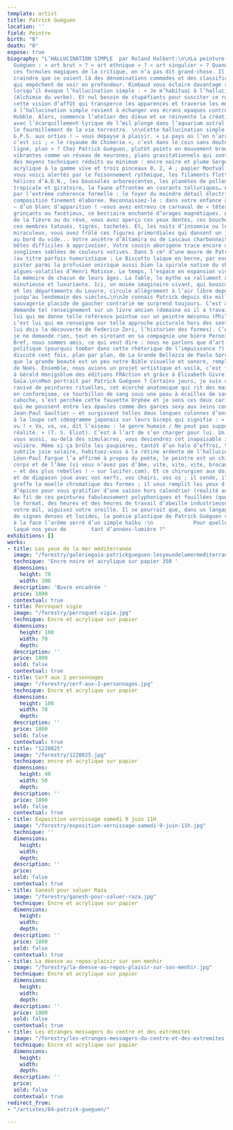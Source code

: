 ```yaml
---
template: artist
title: Patrick Guéguen
location: ''
field: Peintre
birth: "0"
death: "0"
expose: true
biography: "L’HALLUCINATION SIMPLE  par Roland Halbert:\n\nLa peinture de Patrick
  Guéguen : « art brut » ? « art ethnique » ? « art singulier » ? Quand on a prononcé
  ces formules magiques de la critique, on n’a pas dit grand-chose. Il y a fort à
  craindre que ce soient là des dénominations commodes et des classifications trompeuses
  qui empêchent de voir en profondeur. Rimbaud vous éclaire davantage sur ces tableaux
  lorsqu’il évoque l’hallucination simple : « Je m’habituai à l’hallucination simple. »
  (Alchimie du verbe). Et nul besoin de stupéfiants pour susciter ce regard vrillant,
  cette vision d’affût qui transperce les apparences et traverse les modes. Vous habituer
  à l’hallucination simple revient à échanger vos écrans opaques contre le microscope-télescope
  Hubble. Alors, commence l’atelier des dieux et se réinvente la création du monde
  avec l’écarquillement lyrique de l’œil plongé dans l’aquarium astral ou happé par
  le fourmillement de la vie terrestre. \n\nCette hallucination simple – jetez votre
  G.P.S. aux orties ! – vous dépayse à plaisir. « Le pays où l’on n’arrive jamais »,
  c’est ici ; « le royaume de Chimérie », c’est dans le coin sans doute… « Point,
  ligne, plan » ? Chez Patrick Guéguen, plutôt points en mouvement brownien, lignes
  vibrantes comme un réseau de neurones, plans gravitationnels qui sont créés par
  des moyens techniques réduits au minimum : encre noire et plume Sergent-Major ;
  acrylique à la gamme vive et trois pinceaux 0, 2, 4 ; papier Montval 300 g. Et pourtant,
  vous voici alertés par le foisonnement rythmique, les filaments flottants, les triples
  hélices d’A.D.N., les boussoles arborescentes, les planètes de pollen, la flore
  tropicale et giratoire, la faune affrontée en courants telluriques… Alertés aussi
  par l’extrême cohérence formelle : le foyer du moindre détail électrise toute la
  composition finement élaborée. Reconnaissez-le : dans votre enfance à fond blanc
  – d’un blanc d’apparition ! –vous avez entrevu ce carnaval de « têtes », ces crânes
  grinçants ou facétieux, ce bestiaire enchanté d’orages magnétiques. Au plus fort
  de la fièvre ou du rêve, vous avez aperçu ces yeux dentés, ces bouches voyantes,
  ces membres tatoués, tigrés, tachetés. Et, les nuits d’insomnie ou les jours d’éveil
  miraculeux, vous avez frôlé ces figures primordiales qui dansent un jazz rutilant
  au bord du vide... Votre ancêtre d’Altamira ou de Lascaux charbonnait les mêmes
  bêtes difficiles à apprivoiser. Votre cousin aborigène trace encore de pareilles
  songlines sablées de couleurs votives. Dans 5 cm² d’une œuvre de Patrick Guéguen
  (au titre parfois humoristique : Le Biscotto laïque en berne, par exemple), on pourrait
  pister parmi la profusion onirique aussi bien la spirale native du shaman que les
  algues-volatiles d’Henri Matisse. Le temps, l’espace en expansion vivace retrouvent
  la mémoire de chacun de leurs âges. La fable, le mythe se rallument à travers l’invention
  minutieuse et luxuriante. Ici, un musée imaginaire vivant, qui bouscule les collections
  et les départements du Louvre, circule allègrement à l’air libre depuis la Préhistoire
  jusqu’au lendemain des siècles…\n\nJe connais Patrick depuis dix mille ans et sa
  sauvagerie placide de gaucher contrarié me surprend toujours. C’est à lui que je
  demande tel renseignement sur un livre ancien (domaine où il a travaillé) ; c’est
  lui qui me donne telle référence pointue sur un peintre méconnu (Philippe Dereux) ;
  c’est lui qui me renseigne sur telle approche picturale hors des sentiers battus (je
  lui dois la découverte de Federico Zeri, l’historien des formes). C’est à lui que
  je ne demande rien, tout en sirotant en sa compagnie une bière Peroni « Ruban Bleu. »
  Bref, nous sommes amis, ce qui veut dire : nous ne parlons que d’art et jamais de
  politique (pourquoi tomber dans cette rhétorique de l’impuissance ?). Nous avons
  discuté cent fois, plan par plan, de La Grande Bellezza de Paolo Sorrentino, parce
  que la grande beauté est un peu notre Bible visuelle et sonore, remplie d’Èves et
  de Noés. Ensemble, nous avions un projet artistique et voilà, c’est fait, grâce
  à Gérald Honigsblum des éditions FRAction et grâce à Elisabeth Givre de la galerie
  Gaïa.\n\nMon portrait par Patrick Guéguen ? Certains jours, je suis cet Aztèque
  ravivé de peintures rituelles, cet écorché anatomique qui rit des masques confits
  en conformisme, ce tourbillon de sang sous une peau à écailles de saurien. Sur ma
  caboche, s’est perchée cette fauvette Orphée et je sens ces deux cariatides d’élan
  qui me poussent entre les épaules comme des garces sexy aux seins coniques – à la
  Jean-Paul Gaultier – et surgissent telles deux longues colonnes d’envol. Observez
  à la loupe cet idéogramme japonais sur leurs biceps qui signifie : « oiseau. » Bien
  vu ! « Va, va, va, dit l’oiseau : le genre humain / Ne peut pas supporter trop de
  réalité. » (T. S. Eliot). C’est à l’art de s’en charger pour lui. Un beau jour,
  vous aussi, au-delà des simulacres, vous deviendrez cet inapaisable incendie de
  volière. Même si ça brûle les paupières, tantôt d’un halo d’effroi, tantôt d’une
  subtile joie solaire, habituez-vous à la rétine ardente de l’hallucination.\nComme
  Léon-Paul Fargue l’a affirmé à propos du poète, le peintre est un chirurgien du
  corps et de l’âme (si vous n’avez pas d’âme, vite, vite, vite, brocantez-en une
  – et des plus rebelles ! – sur lucifer.com). Et ce chirurgien aux doigts d’équerre
  et de diapason joue avec vos nerfs, vos chairs, vos os ; il sonde, il ouvre, il
  greffe la moelle chromatique des formes ; il vous remplit les yeux d’aromates et
  d’épices pour vous gratifier d’une saison hors calendrier (réalité augmentée ?).
  Au fil de ces peintures fabuleusement polyphoniques et fouillées (quel que soit
  le format, des heures et des heures de travail d’abeille industrieuse !), creusez
  votre œil, aiguisez votre oreille. Il se pourrait que, dans un langage à tête chercheuse
  de signes denses et lucides, la poésie plastique de Patrick Guéguen vous souffle
  à la face l’arôme serré d’un simple haïku :\n             Pour quelle saison,         a-t-on
  laqué nos yeux de        tant d’années-lumière ?"
exhibitions: []
works:
- title: Les yeux de la mer méditerranée
  image: "/forestry/galeriegaia-patrickgueguen-lesyeuxdelamermediterranee-100X70.JPG"
  technique: 'Encre noire et acrylique sur papier 350 '
  dimensions:
    height: 70
    width: 100
  description: 'Œuvre encadrée '
  price: 1800
  contextual: true
- title: Perroquet vigie
  image: "/forestry/perroquet-vigie.jpg"
  technique: Encre et acrylique sur papier
  dimensions:
    height: 100
    width: 70
    depth: 
  description: ''
  price: 1800
  sold: false
  contextual: true
- title: Cerf aux 2 personnages
  image: "/forestry/cerf-aux-2-personnages.jpg"
  technique: Encre et acrylique sur papier
  dimensions:
    height: 100
    width: 70
    depth: 
  description: ''
  price: 1800
  sold: false
  contextual: true
- title: "1220825"
  image: "/forestry/1220825.jpg"
  technique: encre et acrylique sur papier
  dimensions:
    height: 40
    width: 50
    depth: 
  description: ''
  price: 1800
  sold: false
  contextual: true
- title: Exposition vernissage samedi 9 juin 11H
  image: "/forestry/exposition-vernissage-samedi-9-juin-11h.jpg"
  technique: ''
  dimensions:
    height: 
    width: 
    depth: 
  description: ''
  price: 
  sold: false
  contextual: true
- title: Ganesh pour saluer Raza
  image: "/forestry/ganesh-pour-saluer-raza.jpg"
  technique: Encre et acrylique sur papier
  dimensions:
    height: 
    width: 
    depth: 
  description: ''
  price: 1800
  sold: false
  contextual: true
- title: La déesse au repos-plaisir sur son menhir
  image: "/forestry/la-deesse-au-repos-plaisir-sur-son-menhir.jpg"
  technique: Encre et acrylique sur papier
  dimensions:
    height: 
    width: 
    depth: 
  description: ''
  price: 1800
  sold: false
  contextual: true
- title: Les étranges messagers du centre et des extrémités
  image: "/forestry/les-etranges-messagers-du-centre-et-des-extremites.jpg"
  technique: Encre et acrylique sur papier
  dimensions:
    height: 
    width: 
    depth: 
  description: ''
  price: 
  sold: false
  contextual: true
redirect_from:
- "/artistes/84-patrick-gueguen/"

---
```

